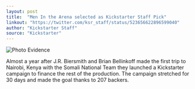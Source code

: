 ```yaml
---
layout: post
title:  "Men In the Arena selected as Kickstarter Staff Pick"
linkout: "https://twitter.com/ksr_staff/status/523656622896599040"
author: "Kickstarter Staff"
source: "Kickstarter"
---
```


![Photo Evidence]({{site.baseurl}}/assets/KSRstaffpick.png)

Almost a year after J.R. Biersmith and Brian Bellinkoff made the first trip to Nairobi, Kenya with the Somali National Team they launched a Kickstarter campaign to finance the rest of the production. The campaign stretched for 30 days and made the goal thanks to 207 backers. 